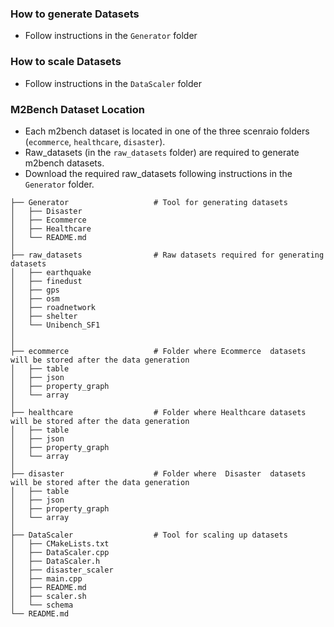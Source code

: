### How to generate Datasets
- Follow instructions in the `Generator` folder

### How to scale Datasets
- Follow instructions in the `DataScaler` folder

### M2Bench Dataset Location 
- Each m2bench dataset is located in one of the three scenraio folders (`ecommerce`, `healthcare`, `disaster`). 
- Raw\_datasets (in the `raw_datasets` folder) are required to generate m2bench datasets.
- Download the required raw\_datasets following instructions in the `Generator` folder.

```
├── Generator                   # Tool for generating datasets
│   ├── Disaster
│   ├── Ecommerce
│   ├── Healthcare
│   └── README.md
│
├── raw_datasets                # Raw datasets required for generating datasets
│   ├── earthquake
│   ├── finedust
│   ├── gps
│   ├── osm
│   ├── roadnetwork
│   ├── shelter
│   └── Unibench_SF1
│
│
├── ecommerce                   # Folder where Ecommerce  datasets will be stored after the data generation
│   ├── table
│   ├── json
│   ├── property_graph
│   └── array
│
├── healthcare                  # Folder where Healthcare datasets will be stored after the data generation
│   ├── table
│   ├── json
│   ├── property_graph
│   └── array
│
├── disaster                    # Folder where  Disaster  datasets will be stored after the data generation
│   ├── table
│   ├── json
│   ├── property_graph
│   └── array
│
├── DataScaler                  # Tool for scaling up datasets
│   ├── CMakeLists.txt
│   ├── DataScaler.cpp
│   ├── DataScaler.h
│   ├── disaster_scaler
│   ├── main.cpp
│   ├── README.md
│   ├── scaler.sh
│   └── schema  
└── README.md
```
